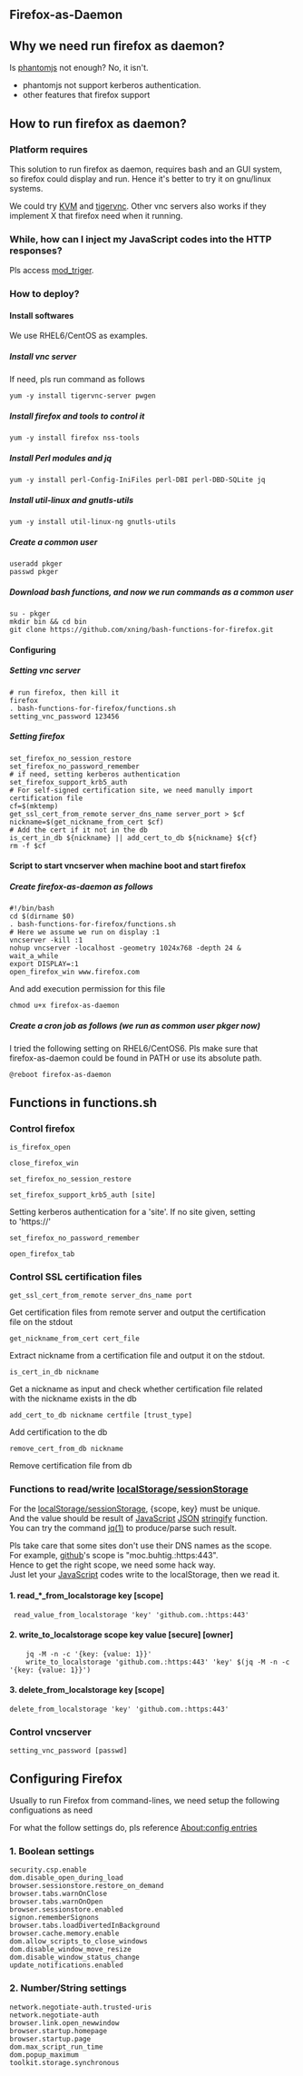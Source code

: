 ## Firefox-as-Daemon ##

## Why we need run firefox as daemon?

Is [phantomjs](http://phantomjs.org/) not enough? No, it isn't.

-  phantomjs not support kerberos authentication.
-  other features that firefox support

## How to run firefox as daemon?

### Platform requires

This solution to run firefox as daemon, requires bash and an GUI system,  
so firefox could display and run. Hence it's better to try it on gnu/linux  
systems.  

We could try [KVM](http://www.linux-kvm.org) and [tigervnc](http://tigervnc.org/). Other vnc servers also works if they  
implement X that firefox need when it running.

### While, how can I inject my JavaScript codes into the HTTP responses?

Pls access [mod_triger](https://github.com/xning/mod_triger).

### How to deploy?

#### Install softwares

We use RHEL6/CentOS as examples.    

#####  Install vnc server

If need, pls run command as follows

    yum -y install tigervnc-server pwgen

##### Install firefox and tools to control it

    yum -y install firefox nss-tools

##### Install Perl modules and jq

    yum -y install perl-Config-IniFiles perl-DBI perl-DBD-SQLite jq

##### Install util-linux and gnutls-utils

    yum -y install util-linux-ng gnutls-utils

##### Create a common user

    useradd pkger
    passwd pkger
    
##### Download bash functions, and now we run commands as a common user

    su - pkger
    mkdir bin && cd bin
    git clone https://github.com/xning/bash-functions-for-firefox.git
    
#### Configuring

##### Setting vnc server

    # run firefox, then kill it
    firefox
    . bash-functions-for-firefox/functions.sh
    setting_vnc_password 123456
    
##### Setting firefox

    set_firefox_no_session_restore
    set_firefox_no_password_remember
    # if need, setting kerberos authentication
    set_firefox_support_krb5_auth
    # For self-signed certification site, we need manully import certification file
    cf=$(mktemp)
    get_ssl_cert_from_remote server_dns_name server_port > $cf
    nickname=$(get_nickname_from_cert $cf)
    # Add the cert if it not in the db
    is_cert_in_db ${nickname} || add_cert_to_db ${nickname} ${cf}
    rm -f $cf
    
#### Script to start vncserver when machine boot and start firefox

##### Create firefox-as-daemon as follows

    #!/bin/bash
    cd $(dirname $0)
    . bash-functions-for-firefox/functions.sh
    # Here we assume we run on display :1
    vncserver -kill :1
    nohup vncserver -localhost -geometry 1024x768 -depth 24 & 
    wait_a_while
    export DISPLAY=:1
    open_firefox_win www.firefox.com

And add execution permission for this file

    chmod u+x firefox-as-daemon
    

##### Create a cron job as follows (we run as common user pkger now)

I tried the following setting on RHEL6/CentOS6. Pls make sure that    
firefox-as-daemon could be found in PATH or use its absolute path.

    @reboot firefox-as-daemon
    
## Functions in functions.sh

### Control firefox

    is_firefox_open

    close_firefox_win

    set_firefox_no_session_restore

    set_firefox_support_krb5_auth [site]
    
Setting kerberos authentication for a 'site'. If no site given, setting  
to 'https://'

    set_firefox_no_password_remember

    open_firefox_tab


### Control SSL certification files

    get_ssl_cert_from_remote server_dns_name port
    
Get certification files from remote server and output the certification  
file on the stdout 

    get_nickname_from_cert cert_file

Extract nickname from a certification file and output it on the stdout.

    is_cert_in_db nickname

Get a nickname as input and check whether certification file related  
with the nickname exists in the db

    add_cert_to_db nickname certfile [trust_type]

Add certification to the db

    remove_cert_from_db nickname

Remove certification file from db

### Functions to read/write [localStorage/sessionStorage](https://developer.mozilla.org/en-US/docs/Web/Guide/API/DOM/Storage)

For the [localStorage/sessionStorage](https://developer.mozilla.org/en-US/docs/Web/Guide/API/DOM/Storage),
{scope, key} must be unique.  
And the value should be result of
[JavaScript](http://en.wikipedia.org/wiki/JavaScript)
[JSON](http://en.wikipedia.org/wiki/JSON)
[stringify](https://developer.mozilla.org/en-US/docs/Web/JavaScript/Reference/Global_Objects/JSON/stringify)
function.  
You can try the command [jq(1)]() to produce/parse such result.  

Pls take care that some sites don't use their DNS names as the scope.  
For example,
[github](https://github.com)'s scope is "moc.buhtig.:https:443".  
Hence to get the right scope,
we need some hack way.  
Just let your [JavaScript](http://en.wikipedia.org/wiki/JavaScript) codes write to the localStorage, then we read it.

#### 1. read\_*\_from\_localstorage key \[scope\]

     read_value_from_localstorage 'key' 'github.com.:https:443'

#### 2. write\_to\_localstorage scope key value \[secure\] \[owner\]

        jq -M -n -c '{key: {value: 1}}'
        write_to_localstorage 'github.com.:https:443' 'key' $(jq -M -n -c '{key: {value: 1}}')

#### 3. delete\_from\_localstorage key [scope]

    delete_from_localstorage 'key' 'github.com.:https:443'

### Control vncserver

    setting_vnc_password [passwd]


## Configuring Firefox

Usually to run Firefox from command-lines, we need setup the following  
configuations as need

For what the follow settings do, pls reference
[About:config entries](http://kb.mozillazine.org/About:config_entries)

### 1. Boolean settings

    security.csp.enable
    dom.disable_open_during_load
    browser.sessionstore.restore_on_demand
    browser.tabs.warnOnClose
    browser.tabs.warnOnOpen
    browser.sessionstore.enabled
    signon.rememberSignons
    browser.tabs.loadDivertedInBackground
    browser.cache.memory.enable
    dom.allow_scripts_to_close_windows
    dom.disable_window_move_resize
    dom.disable_window_status_change
    update_notifications.enabled
    
### 2. Number/String settings

    network.negotiate-auth.trusted-uris
    network.negotiate-auth
    browser.link.open_newwindow
    browser.startup.homepage
    browser.startup.page
    dom.max_script_run_time
    dom.popup_maximum
    toolkit.storage.synchronous
